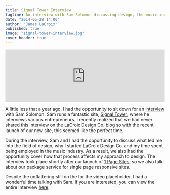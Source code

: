 ```yaml
---
title: Signal Tower Interview
tagline: An interview with Sam Solomon discussing design, the music industry and business.
date: "2014-05-28 14:00"
author: "James LaCroix"
published: true
image: "signal-tower-interview.jpg"
cover_header: true
---
```


<p><iframe width="100%" height="166" scrolling="no" frameborder="no" src="https://w.soundcloud.com/player/?url=https%3A//api.soundcloud.com/tracks/96210906&amp;color=ff5500&amp;auto_play=false&amp;hide_related=false&amp;show_artwork=true"></iframe></p>

A little less that a year ago, I had the opportunity to sit down for an [interview](http://signaltower.co/james-lacroixs-path-to-becoming-a-designer/) with Sam Solomon. Sam runs a fantastic site, [Signal Tower](http://signaltower.co/), where he interviews various entrepreneurs. I recently realized that we had never shared this interview on the LaCroix Design Co. blog so with the recent launch of our new site, this seemed like the perfect time.

During the interview, Sam and I had the opportunity to discuss what led me into the field of design, why I started LaCroix Design Co. and my time spent being employed in the music industry. As a result, we also had the opportunity cover how that process affects my approach to design. The interview took place shortly after our launch of [1 Page Sites](http://www.1pagesites.net/), so we also talk about our package service for single page responsive sites.

Despite the unflattering still on the for the video placeholder, I had a wonderful time talking with Sam. If you are interested, you can view the entire interview [here](http://signaltower.co/james-lacroixs-path-to-becoming-a-designer/).
